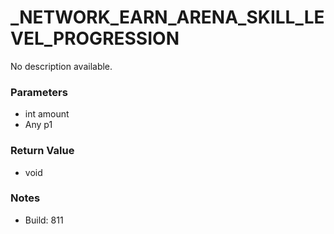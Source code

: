 # _NETWORK_EARN_ARENA_SKILL_LEVEL_PROGRESSION

No description available.

### Parameters
* int amount
* Any p1

### Return Value
* void

### Notes
* Build: 811

